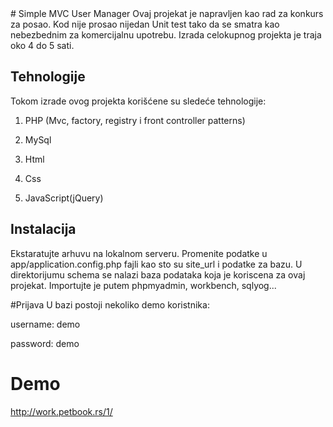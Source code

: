 <snippet>
  <content>
# Simple MVC User Manager
Ovaj projekat je napravljen kao rad za konkurs za posao. Kod nije prosao nijedan Unit test tako da se smatra kao nebezbednim za komercijalnu upotrebu. Izrada celokupnog projekta je traja oko 4 do 5 sati.

## Tehnologije
Tokom izrade ovog projekta korišćene su sledeće tehnologije:

1. PHP (Mvc, factory, registry i front controller patterns)

2. MySql

3. Html

4. Css

5. JavaScript(jQuery)

## Instalacija
Ekstaratujte arhuvu na lokalnom serveru. Promenite podatke u app/application.config.php fajli kao sto su site_url i podatke za bazu.
U direktorijumu schema se nalazi baza podataka koja je koriscena za ovaj projekat. Importujte je putem phpmyadmin, workbench, sqlyog...

#Prijava
U bazi postoji nekoliko demo koristnika:

username: demo

password: demo

# Demo
http://work.petbook.rs/1/
  
</snippet>
